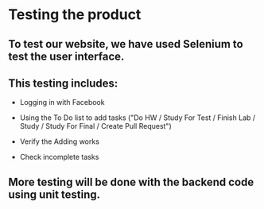 # Testing the product

## To test our website, we have used Selenium to test the user interface.
## This testing includes:

* Logging in with Facebook

* Using the To Do list to add tasks ("Do HW / Study For Test / Finish Lab / Study / Study For Final / Create Pull Request")

* Verify the Adding works

* Check incomplete tasks

## More testing will be done with the backend code using unit testing.